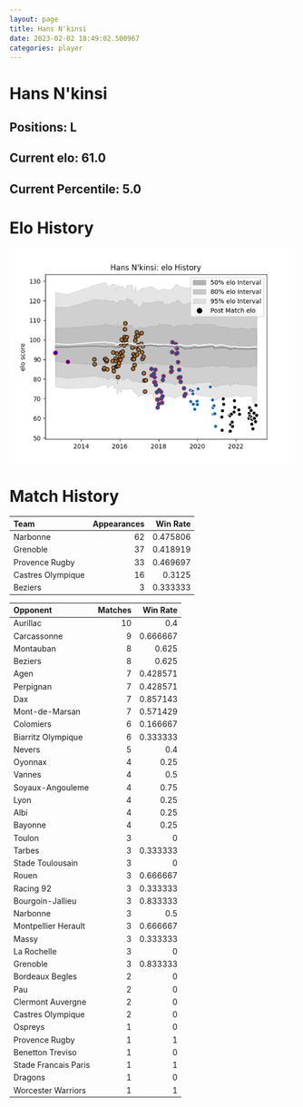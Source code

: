 ```yaml
---  
layout: page  
title: Hans N'kinsi  
date: 2023-02-02 18:49:02.500967  
categories: player  
---
```

# Hans N'kinsi

## Positions: L

## Current elo: 61.0

## Current Percentile: 5.0

# Elo History


![elo history](history_HansN'kinsi.png)
# Match History


| Team              |   Appearances |   Win Rate |
|:------------------|--------------:|-----------:|
| Narbonne          |            62 |   0.475806 |
| Grenoble          |            37 |   0.418919 |
| Provence Rugby    |            33 |   0.469697 |
| Castres Olympique |            16 |   0.3125   |
| Beziers           |             3 |   0.333333 |

| Opponent             |   Matches |   Win Rate |
|:---------------------|----------:|-----------:|
| Aurillac             |        10 |   0.4      |
| Carcassonne          |         9 |   0.666667 |
| Montauban            |         8 |   0.625    |
| Beziers              |         8 |   0.625    |
| Agen                 |         7 |   0.428571 |
| Perpignan            |         7 |   0.428571 |
| Dax                  |         7 |   0.857143 |
| Mont-de-Marsan       |         7 |   0.571429 |
| Colomiers            |         6 |   0.166667 |
| Biarritz Olympique   |         6 |   0.333333 |
| Nevers               |         5 |   0.4      |
| Oyonnax              |         4 |   0.25     |
| Vannes               |         4 |   0.5      |
| Soyaux-Angouleme     |         4 |   0.75     |
| Lyon                 |         4 |   0.25     |
| Albi                 |         4 |   0.25     |
| Bayonne              |         4 |   0.25     |
| Toulon               |         3 |   0        |
| Tarbes               |         3 |   0.333333 |
| Stade Toulousain     |         3 |   0        |
| Rouen                |         3 |   0.666667 |
| Racing 92            |         3 |   0.333333 |
| Bourgoin-Jallieu     |         3 |   0.833333 |
| Narbonne             |         3 |   0.5      |
| Montpellier Herault  |         3 |   0.666667 |
| Massy                |         3 |   0.333333 |
| La Rochelle          |         3 |   0        |
| Grenoble             |         3 |   0.833333 |
| Bordeaux Begles      |         2 |   0        |
| Pau                  |         2 |   0        |
| Clermont Auvergne    |         2 |   0        |
| Castres Olympique    |         2 |   0        |
| Ospreys              |         1 |   0        |
| Provence Rugby       |         1 |   1        |
| Benetton Treviso     |         1 |   0        |
| Stade Francais Paris |         1 |   1        |
| Dragons              |         1 |   0        |
| Worcester Warriors   |         1 |   1        |